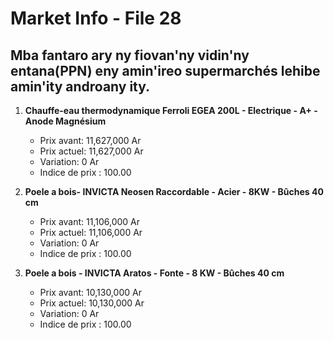 # Market Info - File 28

## Mba fantaro ary ny fiovan'ny vidin'ny entana(PPN) eny amin'ireo supermarchés lehibe amin'ity androany ity.

1. **Chauffe-eau thermodynamique Ferroli EGEA 200L - Electrique - A+ - Anode Magnésium**
   - Prix avant: 11,627,000 Ar
   - Prix actuel: 11,627,000 Ar
   - Variation: 0 Ar
   - Indice de prix : 100.00

2. **Poele a bois- INVICTA Neosen Raccordable - Acier - 8KW - Bûches 40 cm**
   - Prix avant: 11,106,000 Ar
   - Prix actuel: 11,106,000 Ar
   - Variation: 0 Ar
   - Indice de prix : 100.00

3. **Poele a bois - INVICTA Aratos - Fonte - 8 KW - Bûches 40 cm**
   - Prix avant: 10,130,000 Ar
   - Prix actuel: 10,130,000 Ar
   - Variation: 0 Ar
   - Indice de prix : 100.00


